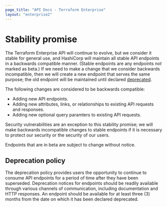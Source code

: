 ```yaml
---
page_title: "API Docs - Terraform Enterprise"
layout: "enterprise2"
---
```


# Stability promise

The Terraform Enterprise API will continue to evolve, but we consider it stable for general use, and HashiCorp will maintain all stable API endpoints in a backwards compatible manner. (Stable endpoints are any endpoints _not_ marked as beta.) If we need to make a change that we consider backwards incompatible, then we will create a new endpoint that serves the same purpose; the old endpoint will be maintained until declared [deprecated](#deprecation-policy).

The following changes are considered to be backwards compatible:

* Adding new API endpoints.
* Adding new attributes, links, or relationships to existing API requests and responses.
* Adding new optional query paramters to existing API requests.

Security vulnerabilities are an exception to this stability promise; we will make backwards incompatible changes to stable endpoints if it is necessary to protect our security or the security of our users.

Endpoints that are in beta are subject to change without notice.

## Deprecation policy

The deprecation policy provides users the opportunity to continue to consume API endpoints for a period of time after they have been superseded. Deprecation notices for endpoints should be readily available through various channels of communication, including documentation and HTTP responses. An endpoint should be available for at least three (3) months from the date on which it has been declared deprecated.
